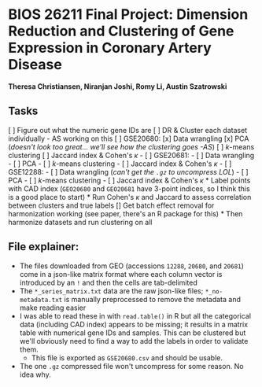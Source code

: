 # BIOS 26211 Final Project: Dimension Reduction and Clustering of Gene Expression in Coronary Artery Disease
**Theresa Christiansen, Niranjan Joshi, Romy Li, Austin Szatrowski**

## Tasks
[ ] Figure out what the numeric gene IDs are
[ ] DR & Cluster each dataset individually - AS working on this
    [ ] GSE20680:
        [x] Data wrangling
        [x] PCA (_doesn't look too great... we'll see how the clustering goes -AS_)
        [ ] $k$-means clustering
        [ ] Jaccard index & Cohen's $\kappa$
    - [ ] GSE20681:
        - [ ] Data wrangling
        - [ ] PCA
        - [ ] $k$-means clustering
        - [ ] Jaccard index & Cohen's $\kappa$
    - [ ] GSE12288:
        - [ ] Data wrangling (_can't get the `.gz` to uncompress LOL_)
        - [ ] PCA
        - [ ] $k$-means clustering
        - [ ] Jaccard index & Cohen's $\kappa$
    * Label points with CAD index (`GEO20680` and `GEO20681` have 3-point indices, so I think this is a good place to start)
    * Run Cohen's $\kappa$ and Jaccard to assess correlation between clusters and true labels
[] Get batch effect removal for harmonization working (see paper, there's an R package for this)
    * Then harmonize datasets and run clustering on all

## File explainer:
* The files downloaded from GEO (accessions `12288`, `20680`, and `20681`) come in a json-like matrix format where each column vector is introduced by an `!` and then the cells are tab-delimited
* The `*_series_matrix.txt` data are the raw json-like files; `*_no-metadata.txt` is manually preprocessed to remove the metadata and make reading easier
* I was able to read these in with `read.table()` in R but all the categorical data (including CAD index) appears to be missing; it results in a matrix table with numerical gene IDs and samples. This can be clustered but we'll obviously need to find a way to add the labels in order to validate them.
    * This file is exported as `GSE20680.csv` and should be usable.
* The one `.gz` compressed file won't uncompress for some reason. No idea why.
